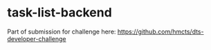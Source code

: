 # task-list-backend
Part of submission for challenge here: https://github.com/hmcts/dts-developer-challenge
